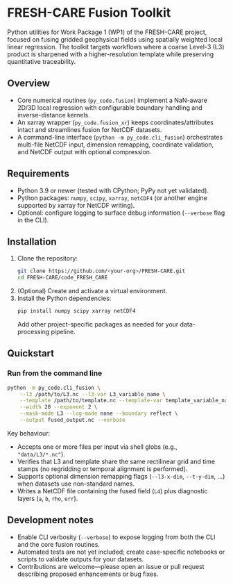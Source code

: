 # FRESH-CARE Fusion Toolkit

Python utilities for Work Package 1 (WP1) of the FRESH-CARE project, focused on fusing gridded geophysical fields using spatially weighted local linear regression. The toolkit targets workflows where a coarse Level-3 (L3) product is sharpened with a higher-resolution template while preserving quantitative traceability.

## Overview
- Core numerical routines (`py_code.fusion`) implement a NaN-aware 2D/3D local regression with configurable boundary handling and inverse-distance kernels.
- An xarray wrapper (`py_code.fusion_xr`) keeps coordinates/attributes intact and streamlines fusion for NetCDF datasets.
- A command-line interface (`python -m py_code.cli_fusion`) orchestrates multi-file NetCDF input, dimension remapping, coordinate validation, and NetCDF output with optional compression.

## Requirements
- Python 3.9 or newer (tested with CPython; PyPy not yet validated).
- Python packages: `numpy`, `scipy`, `xarray`, `netCDF4` (or another engine supported by xarray for NetCDF writing).
- Optional: configure logging to surface debug information (`--verbose` flag in the CLI).

## Installation
1. Clone the repository:
   ```bash
   git clone https://github.com/<your-org>/FRESH-CARE.git
   cd FRESH-CARE/code_FRESH_CARE
   ```
2. (Optional) Create and activate a virtual environment.
3. Install the Python dependencies:
   ```bash
   pip install numpy scipy xarray netCDF4
   ```
   Add other project-specific packages as needed for your data-processing pipeline.

## Quickstart
### Run from the command line
```bash
python -m py_code.cli_fusion \
    --l3 /path/to/L3.nc --l3-var L3_variable_name \
    --template /path/to/template.nc --template-var template_variable_name \
    --width 20 --exponent 2 \
    --mask-mode L3 --log-mode none --boundary reflect \
    --output fused_output.nc --verbose
```
Key behaviour:
- Accepts one or more files per input via shell globs (e.g., `"data/L3/*.nc"`).
- Verifies that L3 and template share the same rectilinear grid and time stamps (no regridding or temporal alignment is performed).
- Supports optional dimension remapping flags (`--l3-x-dim`, `--t-y-dim`, …) when datasets use non-standard names.
- Writes a NetCDF file containing the fused field (`L4`) plus diagnostic layers (`a`, `b`, `rho`, `err`).
  
## Development notes
- Enable CLI verbosity (`--verbose`) to expose logging from both the CLI and the core fusion routines.
- Automated tests are not yet included; create case-specific notebooks or scripts to validate outputs for your datasets.
- Contributions are welcome—please open an issue or pull request describing proposed enhancements or bug fixes.
